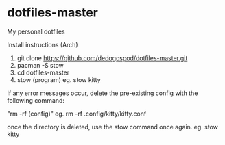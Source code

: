 # dotfiles-master
My personal dotfiles

Install instructions (Arch)
1. git clone https://github.com/dedogospod/dotfiles-master.git
2. pacman -S stow
3. cd dotfiles-master
4. stow (program) eg. stow kitty

If any error messages occur, delete the pre-existing config with the following command:

"rm -rf (config)" eg. rm -rf .config/kitty/kitty.conf

once the directory is deleted, use the stow command once again. eg. stow kitty

